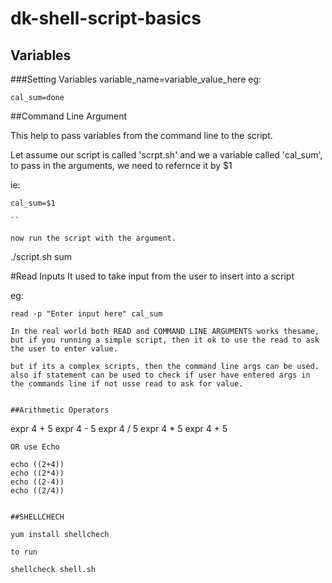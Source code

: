 # dk-shell-script-basics

## Variables
###Setting Variables
variable_name=variable_value_here
eg:
```
cal_sum=done
```

##Command Line Argument

This help to pass variables from the command line to the script.

Let assume our script is called 'scrpt.sh' and we a variable called 'cal_sum', to pass in the arguments, we need to refernce it by $1

ie:
 ```
 cal_sum=$1
 
``

now run the script with the argument.

```
./script.sh sum


#Read Inputs
It used to take input from the user to insert into a script

eg:
```
read -p "Enter input here" cal_sum

In the real world both READ and COMMAND LINE ARGUMENTS works thesame, but if you running a simple script, then it ok to use the read to ask the user to enter value.

but if its a complex scripts, then the command line args can be used. also if statement can be used to check if user have entered args in the commands line if not usse read to ask for value.


##Arithmetic Operators
```
expr 4 + 5
expr 4 - 5
expr 4 / 5
expr 4 \* 5
expr 4 + 5

```
OR use Echo

echo ((2+4))
echo ((2*4))
echo ((2-4))
echo ((2/4))


##SHELLCHECH

yum install shellchech

to run

shellcheck shell.sh

